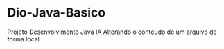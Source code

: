 # Dio-Java-Basico
Projeto Desenvolvimento Java IA
Alterando o conteudo de um arquivo de forma local
